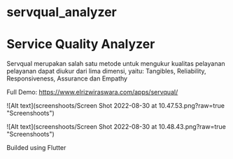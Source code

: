 # servqual_analyzer

# Service Quality Analyzer
Servqual merupakan salah satu metode untuk mengukur kualitas pelayanan pelayanan dapat diukur dari lima dimensi, yaitu: Tangibles, Reliability, Responsiveness, Assurance dan Empathy


Full Demo:
https://www.elrizwiraswara.com/apps/servqual/

![Alt text](screenshoots/Screen Shot 2022-08-30 at 10.47.53.png?raw=true "Screenshoots")

![Alt text](screenshoots/Screen Shot 2022-08-30 at 10.48.43.png?raw=true "Screenshoots")


Builded using Flutter
